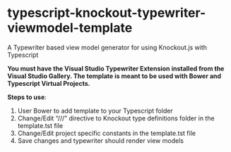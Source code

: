# typescript-knockout-typewriter-viewmodel-template
A Typewriter based view model generator for using Knockout.js with Typescript

**You must have the Visual Studio Typewriter Extension installed from the Visual Studio Gallery. The template is meant to be used with Bower and Typescript Virtual Projects.**

**Steps to use**:

1.	User Bower to add template to your Typescript folder
2.	Change/Edit “///” directive to Knockout type definitions folder in the template.tst file 
3.	Change/Edit project specific constants in the template.tst file
4.	Save changes and typewriter should render view models
